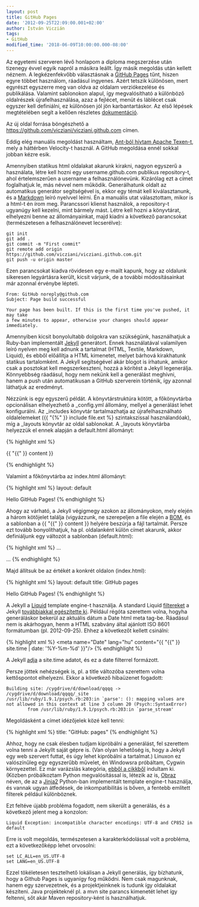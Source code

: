 ```yaml
---
layout: post
title: GitHub Pages
date: '2012-09-25T22:09:00.001+02:00'
author: István Viczián
tags:
- GitHub
modified_time: '2018-06-09T10:00:00.000-08:00'
---
```


Az egyetemi szerveren lévő honlapom a diploma megszerzése után tizenegy
évvel egyik napról a másikra leállt. Így másik megoldás után kellett
néznem. A legkézenfekvőbb választásnak a [GitHub
Pages](https://pages.github.com/) tűnt, hiszen egyre többet használom,
ráadásul ingyenes. Azért tetszik különösen, mert egyrészt egyszerre meg
van oldva az oldalam verziókezelése és publikálása. Valamint sablonokon
alapul, így megvalósítható a különböző oldalrészek újrafelhasználása,
azaz a fejlécet, menüt és láblécet csak egyszer kell definiálni, ez
különösen jól jön karbantartáskor. Az első lépések megtételében segít a
kellően részletes
[dokumentáció](https://help.github.com/categories/20/articles).

Az új oldal forrása böngészhető a
<https://github.com/vicziani/vicziani.github.com> címen.

Eddig elég manuális megoldást használtam, [Ant-ból hívtam Apache
Texen-t](/2009/03/29/szoveg-generalas.html), mely a háttérben Velocity-t
használ. A GitHub megoldása ennél sokkal jobban kézre esik.

Amennyiben statikus html oldalakat akarunk kirakni, nagyon egyszerű a
használata, létre kell hozni egy username.github.com publikus
repository-t, ahol értelemszerűen a username a felhasználónevünk.
Kizárólag ezt a címet foglalhatjuk le, más névvel nem működik.
Generálhatunk oldalt az automatikus generátor segítségével is, ekkor egy
témát kell kiválasztanunk, és a
[Markdown](http://daringfireball.net/projects/markdown/syntax) leíró
nyelvvel leírni. Én a manuális utat választottam, mikor is a html-t én
írom meg. Parancssori klienst használok, a repository-t ugyanúgy kell
kezelni, mint bármely mást. Létre kell hozni a könyvtárat, elhelyezni
benne az állományainkat, majd kiadni a következő parancsokat
(természetesen a felhasználónevet lecserélve):

    git init
    git add .
    git commit -m "First commit"
    git remote add origin https://github.com/vicziani/vicziani.github.com.git
    git push -u origin master

Ezen parancsokat kiadva rövidesen egy e-mailt kapunk, hogy az oldalunk
sikeresen legyártásra került, kicsit várjunk, de a további
módosításainkat már azonnal érvénybe lépteti.

    From: GitHub noreply@github.com
    Subject: Page build successful

    Your page has been built. If this is the first time you've pushed, it may take
    a few minutes to appear, otherwise your changes should appear immediately.

Amennyiben kicsit bonyolultabb dolgokra van szükségünk, használhatjuk a
Ruby-ban implementált [Jekyll](https://github.com/mojombo/jekyll)
generátort. Ennek használatával valamilyen leíró nyelven meg kell adnunk
a tartalmat (HTML, Textile, Markdown, Liquid), és ebből előállítja a
HTML kimenetet, melyet bárhová kirakhatunk statikus tartalomként. A
Jekyll segítségével akár blogot is írhatunk, amikor csak a posztokat
kell megszerkeszteni, hozzá a körítést a Jekyll legenerálja. Könnyebbség
ráadásul, hogy nem nekünk kell a generálást meghívni, hanem a push után
automatikusan a GitHub szerverein történik, így azonnal láthatjuk az
eredményt.

Nézzünk is egy egyszerű példát. A könyvtárstruktúra kötött, a
főkönyvtárba opcionálisan elhelyezhető a \_config.yml állomány, mellyel
a generálást lehet konfigurálni. Az \_includes könyvtár tartalmazhatja
az újrafelhasználható oldalelemeket ({{ "{%" }} include file.ext %}
szintakszissal használandóak), míg a \_layouts könyvtár az oldal
sablonokat. A \_layouts könyvtárba helyezzük el ennek alapján a
default.html állományt:

{% highlight xml %}
<html>
<head>
</head>
<body>

{{ "{{" }} content }}

</body>
</html>
{% endhighlight %}

Valamint a főkönyvtárba az index.html állományt:

{% highlight xml %}
layout: default

Hello GitHub Pages!
{% endhighlight %}

Ahogy az várható, a Jekyll végigmegy azokon az állományokon, mely elején
a három kötőjelet találja (vigyázzunk, ne szerepeljen a file elején a
[BOM](http://en.wikipedia.org/wiki/Byte_order_mark), és a sablonban a {{
"{{" }} content }} helyére beszúrja a fájl tartalmát. Persze ezt tovább
bonyolíthatjuk, ha pl. oldalanként külön címet akarunk, akkor
definiáljunk egy változót a sablonban (default.html):

{% highlight xml %}
...
<title>{{ "{{" }} page.title }}</title>
...
{% endhighlight %}

Majd állítsuk be az értékét a konkrét oldalon (index.html):

{% highlight xml %}
layout: default
title: GitHub pages

Hello GitHub Pages!
{% endhighlight %}

A Jekyll a [Liquid](http://liquidmarkup.org/) template engine-t
használja. A standard Liquid
[filtereket](http://www.rubydoc.info/gems/liquid/2.2.2/Liquid/StandardFilters)
a Jekyll [továbbiakkal egészítette
ki](https://github.com/mojombo/jekyll/wiki/liquid-extensions). Például
régóta szerettem volna, hogyha generáláskor bekerül az aktuális dátum a
Date html meta tag-be. Ráadásul nem is akárhogyan, henm a HTML szabvány
által ajánlott ISO 8601 formátumban (pl. 2012-09-25). Ehhez a következőt
kellett csinálni:

{% highlight xml %}
<meta name="Date" lang="hu" content="{{ "{{" }} site.time | date: '%Y-%m-%d' }}"/>
{% endhighlight %}

A Jekyll [adja](https://github.com/mojombo/jekyll/wiki/template-data) a
site.time adatot, és ez a date filterrel formázott.

Persze jöttek nehézségek is, pl. a title változóba szerettem volna
kettőspontot elhelyezni. Ekkor a következő hibaüzenet fogadott:

    Building site: /cygdrive/d/download/qqqq -> /cygdrive/d/download/qqqq/_site
    /usr/lib/ruby/1.9.1/psych.rb:203:in `parse': (): mapping values are not allowed in this context at line 3 column 20 (Psych::SyntaxError)
            from /usr/lib/ruby/1.9.1/psych.rb:203:in `parse_stream'

Megoldásként a címet idézőjelek közé kell tenni:

{% highlight xml %}
title: "GitHub: pages"
{% endhighlight %}

Ahhoz, hogy ne csak élesben tudjam kipróbálni a generálást, fel
szerettem volna tenni a Jekyllt saját gépre is. (Van olyan lehetőség is,
hogy a Jekyll egy web szervert futtat, és úgy lehet kipróbálni a
tartalmat.) Linuxon ez valószínűleg egy egyszerűbb művelet, én Windowsra
próbáltam, Cygwin környezettel. Ez már varázslás kategória, [ebből a
cikkből](http://matt.scharley.me/2012/03/10/windows-cygwin-and-jekyll.html)
indultam ki. (Közben próbálkoztam Python megvalósítással is, létezik az
is, [Obraz](http://obraz.pirx.ru/) néven, de az a
[Jinja2](http://jinja.pocoo.org/) Python-ban implementált template
engine-t használja, és vannak ugyan átfedések, de inkompatibilitás is
bőven, a fentebb említett filterek például különböznek.

Ezt feltéve újabb probléma fogadott, nem sikerült a generálás, és a
következő jelent meg a konzolon:

    Liquid Exception: incompatible character encodings: UTF-8 and CP852 in default

Erre is volt megoldás, természetesen a karakterkódolással volt a
probléma, ezt a következőképp lehet orvosolni:

    set LC_ALL=en_US.UTF-8
    set LANG=en_US.UTF-8

Ezzel tökéletesen tesztelhető lokálisan a Jekyll generálás, így
bízhatunk, hogy a Github Pages is ugyanígy fog működni. Nem csak
magunknak, hanem egy szervezetnek, és a projektjeinknek is tudunk így
oldalakat készíteni. Java projekteknél pl. a mvn site parancs kimenetét
lehet így feltenni, sőt akár Maven repository-ként is használhatjuk.
